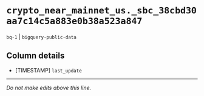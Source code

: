 # `crypto_near_mainnet_us._sbc_38cbd30aa7c14c5a883e0b38a523a847`
`bq-1` | `bigquery-public-data`

## Column details
* [TIMESTAMP] `last_update`

-------------------------------------------------------------------------------
*Do not make edits above this line.*
